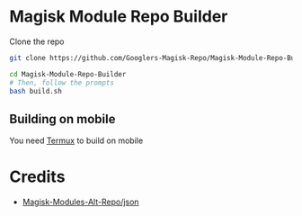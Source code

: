[coa]: https://github.com/Googlers-Magisk-Repo/common-on-android
[termux]: https://github.com/termux/termux-app

# Magisk Module Repo Builder

Clone the repo

```bash
git clone https://github.com/Googlers-Magisk-Repo/Magisk-Module-Repo-Builder.git
```

```bash
cd Magisk-Module-Repo-Builder
# Then, follow the prompts
bash build.sh
```

## Building on mobile

You need [Termux][termux] to build on mobile

# Credits

- [Magisk-Modules-Alt-Repo/json](https://github.com/Magisk-Modules-Alt-Repo/json)
